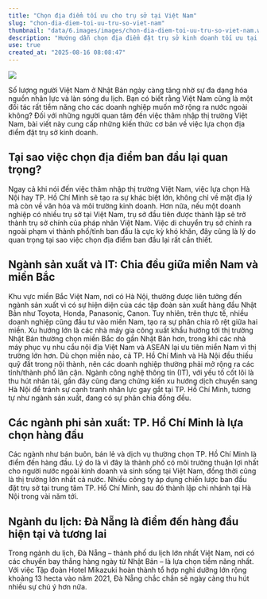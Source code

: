 ```yaml
---
title: "Chọn địa điểm tối ưu cho trụ sở tại Việt Nam"
slug: "chon-dia-diem-toi-uu-tru-so-viet-nam"
thumbnail: "data/6.images/images/chon-dia-diem-toi-uu-tru-so-viet-nam.webp"
description: "Hướng dẫn chọn địa điểm đặt trụ sở kinh doanh tối ưu tại Việt Nam cho từng ngành nghề."
use: true
created_at: "2025-08-16 08:08:47"
---
```


![](/images/20250816-00000001-courrier-000-1-view.webp)

Số lượng người Việt Nam ở Nhật Bản ngày càng tăng nhờ sự đa dạng hóa nguồn nhân lực và làn sóng du lịch. Bạn có biết rằng Việt Nam cũng là một đối tác rất tiềm năng cho các doanh nghiệp muốn mở rộng ra nước ngoài không? Đối với những người quan tâm đến việc thâm nhập thị trường Việt Nam, bài viết này cung cấp những kiến thức cơ bản về việc lựa chọn địa điểm đặt trụ sở kinh doanh.

## Tại sao việc chọn địa điểm ban đầu lại quan trọng?

Ngay cả khi nói đến việc thâm nhập thị trường Việt Nam, việc lựa chọn Hà Nội hay TP. Hồ Chí Minh sẽ tạo ra sự khác biệt lớn, không chỉ về mặt địa lý mà còn về văn hóa và môi trường kinh doanh. Hơn nữa, nếu một doanh nghiệp có nhiều trụ sở tại Việt Nam, trụ sở đầu tiên được thành lập sẽ trở thành trụ sở chính của pháp nhân Việt Nam. Việc di chuyển trụ sở chính ra ngoài phạm vi thành phố/tỉnh ban đầu là cực kỳ khó khăn, đây cũng là lý do quan trọng tại sao việc chọn địa điểm ban đầu lại rất cần thiết.

## Ngành sản xuất và IT: Chia đều giữa miền Nam và miền Bắc

Khu vực miền Bắc Việt Nam, nơi có Hà Nội, thường được liên tưởng đến ngành sản xuất vì có sự hiện diện của các tập đoàn sản xuất hàng đầu Nhật Bản như Toyota, Honda, Panasonic, Canon. Tuy nhiên, trên thực tế, nhiều doanh nghiệp cũng đầu tư vào miền Nam, tạo ra sự phân chia rõ rệt giữa hai miền. Xu hướng lớn là các nhà máy gia công xuất khẩu hướng tới thị trường Nhật Bản thường chọn miền Bắc do gần Nhật Bản hơn, trong khi các nhà máy phục vụ nhu cầu nội địa Việt Nam và ASEAN lại ưu tiên miền Nam vì thị trường lớn hơn. Dù chọn miền nào, cả TP. Hồ Chí Minh và Hà Nội đều thiếu quỹ đất trong nội thành, nên các doanh nghiệp thường phải mở rộng ra các tỉnh/thành phố lân cận. Ngành công nghệ thông tin (IT), với yếu tố cốt lõi là thu hút nhân tài, gần đây cũng đang chứng kiến xu hướng dịch chuyển sang Hà Nội để tránh sự cạnh tranh nhân lực gay gắt tại TP. Hồ Chí Minh, tương tự như ngành sản xuất, đang có sự phân chia đồng đều.

## Các ngành phi sản xuất: TP. Hồ Chí Minh là lựa chọn hàng đầu

Các ngành như bán buôn, bán lẻ và dịch vụ thường chọn TP. Hồ Chí Minh là điểm đến hàng đầu. Lý do là vì đây là thành phố có môi trường thuận lợi nhất cho người nước ngoài kinh doanh và sinh sống tại Việt Nam, đồng thời cũng là thị trường lớn nhất cả nước. Nhiều công ty áp dụng chiến lược ban đầu đặt trụ sở tại trung tâm TP. Hồ Chí Minh, sau đó thành lập chi nhánh tại Hà Nội trong vài năm tới.

## Ngành du lịch: Đà Nẵng là điểm đến hàng đầu hiện tại và tương lai

Trong ngành du lịch, Đà Nẵng – thành phố du lịch lớn nhất Việt Nam, nơi có các chuyến bay thẳng hàng ngày từ Nhật Bản – là lựa chọn tiềm năng nhất. Với việc Tập đoàn Hotel Mikazuki hoàn thành tổ hợp nghỉ dưỡng lớn rộng khoảng 13 hecta vào năm 2021, Đà Nẵng chắc chắn sẽ ngày càng thu hút nhiều sự chú ý hơn nữa.